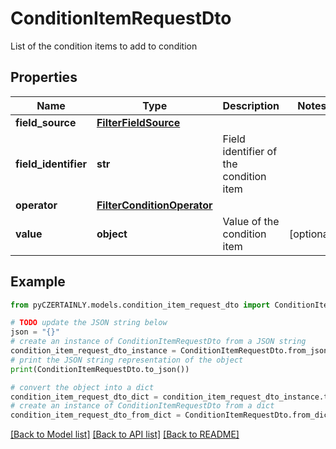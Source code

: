 # ConditionItemRequestDto

List of the condition items to add to condition

## Properties

Name | Type | Description | Notes
------------ | ------------- | ------------- | -------------
**field_source** | [**FilterFieldSource**](FilterFieldSource.md) |  | 
**field_identifier** | **str** | Field identifier of the condition item | 
**operator** | [**FilterConditionOperator**](FilterConditionOperator.md) |  | 
**value** | **object** | Value of the condition item | [optional] 

## Example

```python
from pyCZERTAINLY.models.condition_item_request_dto import ConditionItemRequestDto

# TODO update the JSON string below
json = "{}"
# create an instance of ConditionItemRequestDto from a JSON string
condition_item_request_dto_instance = ConditionItemRequestDto.from_json(json)
# print the JSON string representation of the object
print(ConditionItemRequestDto.to_json())

# convert the object into a dict
condition_item_request_dto_dict = condition_item_request_dto_instance.to_dict()
# create an instance of ConditionItemRequestDto from a dict
condition_item_request_dto_from_dict = ConditionItemRequestDto.from_dict(condition_item_request_dto_dict)
```
[[Back to Model list]](../README.md#documentation-for-models) [[Back to API list]](../README.md#documentation-for-api-endpoints) [[Back to README]](../README.md)


